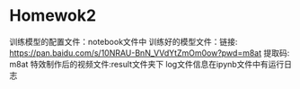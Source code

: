 # Homewok2

训练模型的配置文件：notebook文件中
训练好的模型文件：链接: https://pan.baidu.com/s/10NRAU-BnN_VVdYtZmOm0ow?pwd=m8at 提取码: m8at
特效制作后的视频文件:result文件夹下
log文件信息在ipynb文件中有运行日志

